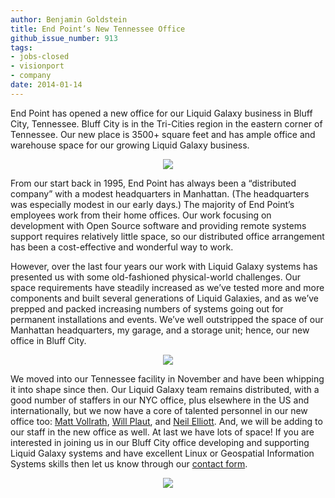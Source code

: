 ```yaml
---
author: Benjamin Goldstein
title: End Point’s New Tennessee Office
github_issue_number: 913
tags:
- jobs-closed
- visionport
- company
date: 2014-01-14
---
```


End Point has opened a new office for our Liquid Galaxy business in Bluff City, Tennessee. Bluff City is in the Tri-Cities region in the eastern corner of Tennessee. Our new place is 3500+ square feet and has ample office and warehouse space for our growing Liquid Galaxy business.

<div class="separator" style="clear: both; text-align: center;"><a href="/blog/2014/01/end-points-new-tennessee-office-were/image-0-big.jpeg" imageanchor="1" style="margin-left: 1em; margin-right: 1em;"><img border="0" src="/blog/2014/01/end-points-new-tennessee-office-were/image-0.jpeg"/></a></div>

From our start back in 1995, End Point has always been a “distributed company” with a modest headquarters in Manhattan. (The headquarters was especially modest in our early days.) The majority of End Point’s employees work from their home offices. Our work focusing on development with Open Source software and providing remote systems support requires relatively little space, so our distributed office arrangement has been a cost-effective and wonderful way to work.

However, over the last four years our work with Liquid Galaxy systems has presented us with some old-fashioned physical-world challenges. Our space requirements have steadily increased as we’ve tested more and more components and built several generations of Liquid Galaxies, and as we’ve prepped and packed increasing numbers of systems going out for permanent installations and events. We’ve well outstripped the space of our Manhattan headquarters, my garage, and a storage unit; hence, our new office in Bluff City.

<div class="separator" style="clear: both; text-align: center;"><a href="/blog/2014/01/end-points-new-tennessee-office-were/image-1-big.jpeg" imageanchor="1" style="margin-left: 1em; margin-right: 1em;"><img border="0" src="/blog/2014/01/end-points-new-tennessee-office-were/image-1.jpeg"/></a></div>

We moved into our Tennessee facility in November and have been whipping it into shape since then. Our Liquid Galaxy team remains distributed, with a good number of staffers in our NYC office, plus elsewhere in the US and internationally, but we now have a core of talented personnel in our new office too: [Matt Vollrath](/team/matt-vollrath/), [Will Plaut](/team/will-plaut/), and [Neil Elliott](/team/neil-elliott/). And, we will be adding to our staff in the new office as well. At last we have lots of space! If you are interested in joining us in our Bluff City office developing and supporting Liquid Galaxy systems and have excellent Linux or Geospatial Information Systems skills then let us know through our [contact form](/contact/).

<div class="separator" style="clear: both; text-align: center;"><a href="/blog/2014/01/end-points-new-tennessee-office-were/image-2-big.jpeg" imageanchor="1" style="margin-left: 1em; margin-right: 1em;"><img border="0" src="/blog/2014/01/end-points-new-tennessee-office-were/image-2.jpeg"/></a></div>

